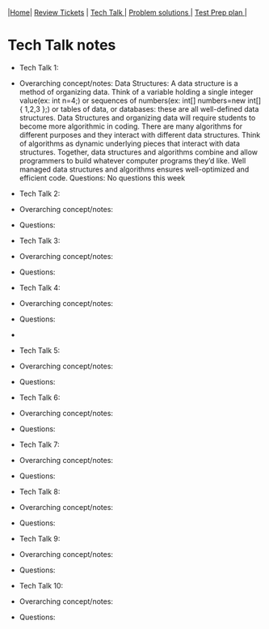 |[Home](.)| [Review Tickets](../reviewtickets) | [Tech Talk ](.)| [Problem solutions ](../problemsolutions)| [Test Prep plan ](../testprepplan)|

# Tech Talk notes
* Tech Talk 1:

- Overarching concept/notes: Data Structures:
A data structure is a method of organizing data. Think of a variable holding a single integer value(ex: int n=4;) or sequences of numbers(ex: int[] numbers=new int[]{ 1,2,3 };) or tables of data, or databases: these are all well-defined data structures. Data Structures and organizing data will require students to become more algorithmic in coding.
There are many algorithms for different purposes and they interact with different data structures. Think of algorithms as dynamic underlying pieces that interact with data structures. Together, data structures and algorithms combine and allow programmers to build whatever computer programs they’d like. Well managed data structures and algorithms ensures well-optimized and efficient code.
Questions: No questions this week


- Tech Talk 2:

- Overarching concept/notes:

- Questions:


- Tech Talk 3:

- Overarching concept/notes:

- Questions:


- Tech Talk 4:

- Overarching concept/notes:

- Questions:
- 

- Tech Talk 5:

- Overarching concept/notes:

- Questions:


- Tech Talk 6:

- Overarching concept/notes:

- Questions:


- Tech Talk 7:

- Overarching concept/notes:

- Questions:


- Tech Talk 8:

- Overarching concept/notes:

- Questions:


- Tech Talk 9:

- Overarching concept/notes:

- Questions:


- Tech Talk 10:

- Overarching concept/notes:

- Questions: